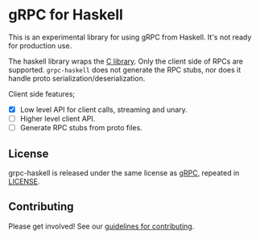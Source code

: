 # gRPC for Haskell

This is an experimental library for using gRPC from Haskell. It's not ready for
production use.

The haskell library wraps the [C library](https://github.com/grpc/grpc). Only
the client side of RPCs are supported.
`grpc-haskell` does not generate the RPC stubs, nor does it handle proto
serialization/deserialization.

Client side features;
 - [x] Low level API for client calls, streaming and unary.
 - [ ] Higher level client API.
 - [ ] Generate RPC stubs from proto files.

## License

grpc-haskell is released under the same license as
[gRPC](https://github.com/grpc/grpc), repeated in [LICENSE](LICENSE).

## Contributing

Please get involved! See our [guidelines for contributing](CONTRIBUTING.md).
